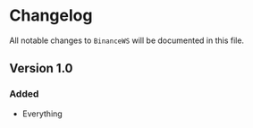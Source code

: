 # Changelog

All notable changes to `BinanceWS` will be documented in this file.

## Version 1.0

### Added
- Everything
